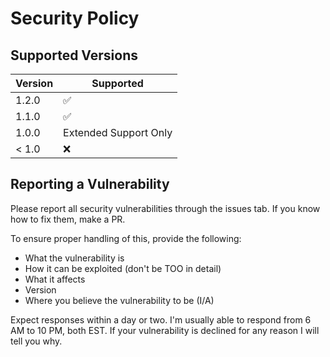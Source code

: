# Security Policy

## Supported Versions

| Version | Supported          |
| ------- | ------------------ |
| 1.2.0   | :white_check_mark: |
| 1.1.0   | :white_check_mark: |
| 1.0.0   | Extended Support Only |
| < 1.0   | :x:                |

## Reporting a Vulnerability

Please report all security vulnerabilities through the issues tab. If you know how to fix them, make a PR.

To ensure proper handling of this, provide the following:
- What the vulnerability is
- How it can be exploited (don't be TOO in detail)
- What it affects
- Version
- Where you believe the vulnerability to be (I/A)

Expect responses within a day or two. I'm usually able to respond from 6 AM to 10 PM, both EST. If your vulnerability is declined for any reason I will tell you why.
